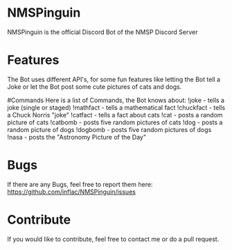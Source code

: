 # NMSPinguin
NMSPinguin is the official Discord Bot of the NMSP Discord Server

# Features
The Bot uses different API's, for some fun features like letting the Bot tell a Joke or let the Bot post some cute pictures of cats and dogs.

#Commands
Here is a list of Commands, the Bot knows about:
!joke - tells a joke (single or staged)
!mathfact - tells a mathematical fact
!chuckfact - tells a Chuck Norris "joke"
!catfact - tells a fact about cats
!cat - posts a random picture of cats
!catbomb - posts five random pictures of cats
!dog - posts a random picture of dogs
!dogbomb - posts five random pictures of dogs
!nasa - posts the "Astronomy Picture of the Day"

# Bugs
If there are any Bugs, feel free to report them here: https://github.com/inflac/NMSPinguin/issues

# Contribute
If you would like to contribute, feel free to contact me or do a pull request.

